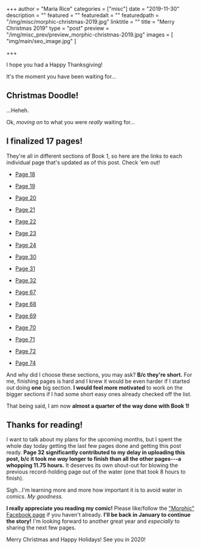 +++
author = "Maria Rice"
categories = ["misc"]
date = "2019-11-30"
description = ""
featured = ""
featuredalt = ""
featuredpath = "/img/misc/morphic-christmas-2019.jpg"
linktitle = ""
title = "Merry Christmas 2019"
type = "post"
preview = "/img/misc_prev/preview_morphic-christmas-2019.jpg"
images = [ "img/main/seo_image.jpg" ]

+++

I hope you had a Happy Thanksgiving! 

It's the moment you have been waiting for...

## Christmas Doodle! 

...Heheh. 

Ok, _moving on_ to what you were _really_ waiting for...

## I finalized 17 pages!

They're all in different sections of Book 1, so here are the links to each individual page that's updated as of this post. 
Check 'em out! 

* [Page 18](https://mcrice123.github.io/morphic/blog/book-1-page-18/)

* [Page 19](https://mcrice123.github.io/morphic/blog/book-1-page-19/)

* [Page 20](https://mcrice123.github.io/morphic/blog/book-1-page-20/)

* [Page 21](https://mcrice123.github.io/morphic/blog/book-1-page-21/)

* [Page 22](https://mcrice123.github.io/morphic/blog/book-1-page-22/)

* [Page 23](https://mcrice123.github.io/morphic/blog/book-1-page-23/)

* [Page 24](https://mcrice123.github.io/morphic/blog/book-1-page-24/)

* [Page 30](https://mcrice123.github.io/morphic/blog/book-1-page-30/)

* [Page 31](https://mcrice123.github.io/morphic/blog/book-1-page-31/)

* [Page 32](https://mcrice123.github.io/morphic/blog/book-1-page-32/)

* [Page 67](https://mcrice123.github.io/morphic/blog/book-1-page-67/)

* [Page 68](https://mcrice123.github.io/morphic/blog/book-1-page-68/)

* [Page 69](https://mcrice123.github.io/morphic/blog/book-1-page-69/)

* [Page 70](https://mcrice123.github.io/morphic/blog/book-1-page-70/)

* [Page 71](https://mcrice123.github.io/morphic/blog/book-1-page-71/)

* [Page 72](https://mcrice123.github.io/morphic/blog/book-1-page-72/)

* [Page 74](https://mcrice123.github.io/morphic/blog/book-1-page-74/)

And why did I choose these sections, you may ask? **B/c they're short.** 
For me, finishing pages is hard and I knew it would be even harder if I started out doing **one** big section. 
**I would feel more motivated** to work on the bigger sections if I had some short easy ones already checked off the list. 

That being said, I am now **almost a quarter of the way done with Book 1!** 

## Thanks for reading! 

I want to talk about my plans for the upcoming months, but I spent the whole day today getting the last few pages done and getting this post ready. 
**Page 32 significantly contributed to my delay in uploading this post, b/c it took me _way_ longer to finish than all the other pages---a whopping 11.75 hours.** 
It deserves its own shout-out for blowing the previous record-holding page out of the water (one that took 8 hours to finish). 

Sigh...I'm learning more and more how important it is to avoid water in comics. _My goodness._ 

**I really appreciate you reading my comic!** 
Please like/follow the ["Morphic" Facebook page](https://www.facebook.com/MorphicGraphicNovel) if you haven't already. 
**I'll be back in January to continue the story!** 
I'm looking forward to another great year and _especially_ to sharing the next few pages.

Merry Christmas and Happy Holidays! See you in 2020! 
